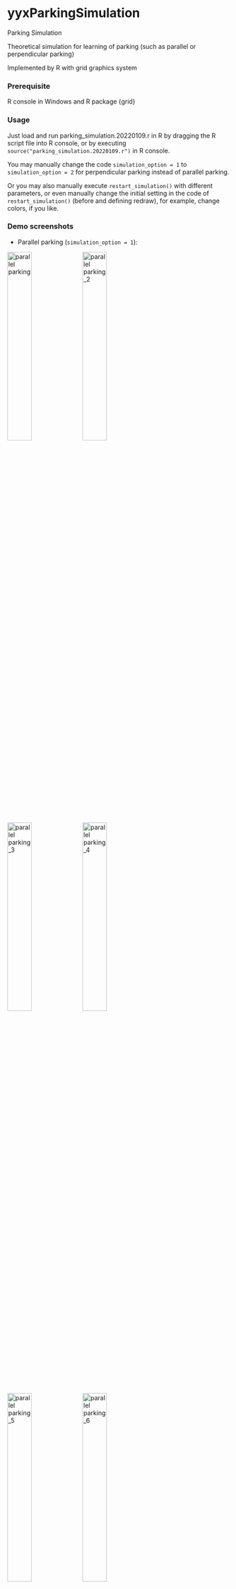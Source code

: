 # yyxParkingSimulation
Parking Simulation

Theoretical simulation for learning of parking (such as parallel or perpendicular parking)

Implemented by R with grid graphics system

### Prerequisite

R console in Windows and R package {grid}

### Usage

Just load and run parking_simulation.20220109.r in R by
dragging the R script file into R console, or by executing
```source("parking_simulation.20220109.r")``` in R console.

You may manually change the code ```simulation_option = 1``` to ```simulation_option = 2``` for perpendicular parking instead of parallel parking.

Or you may also manually execute ```restart_simulation()``` with different parameters, or even manually change the initial setting in the code of ```restart_simulation()``` (before and defining redraw), for example, change colors, if you like.

### Demo screenshots

- Parallel parking (```simulation_option = 1```):

<p fload="left">
<img src="img/screenshot_1.png" alt="parallel parking" width="33%" />
<img src="img/screenshot_1_2.png" alt="parallel parking_2" width="33%" />
<img src="img/screenshot_1_3.png" alt="parallel parking_3" width="33%" />
<img src="img/screenshot_1_4.png" alt="parallel parking_4" width="33%" />
<img src="img/screenshot_1_5.png" alt="parallel parking_5" width="33%" />
<img src="img/screenshot_1_6.png" alt="parallel parking_6" width="33%" />
</p>

- Perpendicular parking (```simulation_option = 2```):

<p fload="left">
<img src="img/screenshot_2.png" alt="perpendicular parking" width="33%" />
<img src="img/screenshot_2_2.png" alt="perpendicular parking_2" width="33%" />
<img src="img/screenshot_2_3.png" alt="perpendicular parking_3" width="33%" />
<img src="img/screenshot_2_4.png" alt="perpendicular parking_4" width="33%" />
<img src="img/screenshot_2_5.png" alt="perpendicular parking_5" width="33%" />
</p>

